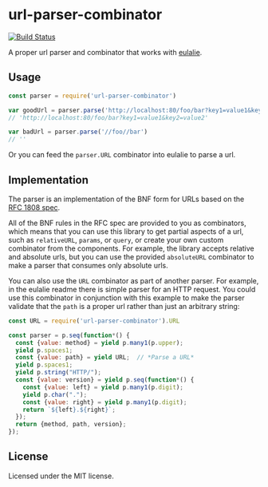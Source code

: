 # url-parser-combinator

[![Build Status](https://travis-ci.org/Risto-Stevcev/url-parser-combinator.svg)](https://travis-ci.org/Risto-Stevcev/url-parser-combinator)

A proper url parser and combinator that works with [eulalie](https://github.com/bodil/eulalie).


## Usage

```javascript
const parser = require('url-parser-combinator')

var goodUrl = parser.parse('http://localhost:80/foo/bar?key1=value1&key2=value2')
// 'http://localhost:80/foo/bar?key1=value1&key2=value2'

var badUrl = parser.parse('//foo//bar')
// ''
```

Or you can feed the `parser.URL` combinator into eulalie to parse a url.


## Implementation

The parser is an implementation of the BNF form for URLs based on the [RFC 1808 spec](http://www.ietf.org/rfc/rfc1808.txt).

All of the BNF rules in the RFC spec are provided to you as combinators, which means that you can use this library to get partial aspects of a url, such as `relativeURL`, `params`, or `query`, or create your own custom combinator from the components. For example, the library accepts relative and absolute urls, but you can use the provided `absoluteURL` combinator to make a parser that consumes only absolute urls.

You can also use the `URL` combinator as part of another parser. For example, in the eulalie readme there is simple parser for an HTTP request. You could use this combinator in conjunction with this example to make the parser validate that the `path` is a proper url rather than just an arbitrary string:

```javascript
const URL = require('url-parser-combinator').URL

const parser = p.seq(function*() {
  const {value: method} = yield p.many1(p.upper);
  yield p.spaces1;
  const {value: path} = yield URL;  // *Parse a URL*
  yield p.spaces1;
  yield p.string("HTTP/");
  const {value: version} = yield p.seq(function*() {
    const {value: left} = yield p.many1(p.digit);
    yield p.char(".");
    const {value: right} = yield p.many1(p.digit);
    return `${left}.${right}`;
  });
  return {method, path, version};
});
```

## License
Licensed under the MIT license.
